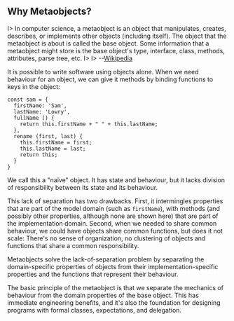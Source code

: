 ## Why Metaobjects?

I> In computer science, a metaobject is an object that manipulates, creates, describes, or implements other objects (including itself). The object that the metaobject is about is called the base object. Some information that a metaobject might store is the base object's type, interface, class, methods, attributes, parse tree, etc.
I>
I> --[Wikipedia](https://en.wikipedia.org/wiki/Metaobject)

It is possible to write software using objects alone. When we need behaviour for an object, we can give it methods by binding functions to keys in the object:

    const sam = {
      firstName: 'Sam',
      lastName: 'Lowry',
      fullName () {
        return this.firstName + " " + this.lastName;
      },
      rename (first, last) {
        this.firstName = first;
        this.lastName = last;
        return this;
      }
    }

We call this a "naïve" object. It has state and behaviour, but it lacks division of responsibility between its state and its behaviour.

This lack of separation has two drawbacks. First, it intermingles properties that are part of the model domain (such as `firstName`), with methods (and possibly other properties, although none are shown here) that are part of the implementation domain. Second, when we needed to share common behaviour, we could have objects share common functions, but does it not scale: There's no sense of organization, no clustering of objects and functions that share a common responsibility.

Metaobjects solve the lack-of-separation problem by separating the domain-specific properties of objects from their implementation-specific properties and the functions that represent their behaviour.

The basic principle of the metaobject is that we separate the mechanics of behaviour from the domain properties of the base object. This has immediate engineering benefits, and it's also the foundation for designing programs with formal classes, expectations, and delegation.